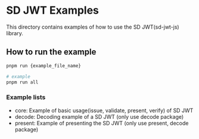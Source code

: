 # SD JWT Examples

This directory contains examples of how to use the SD JWT(sd-jwt-js) library.

## How to run the example

```bash
pnpm run {example_file_name}

# example
pnpm run all
```

### Example lists

- core: Example of basic usage(issue, validate, present, verify) of SD JWT
- decode: Decoding example of a SD JWT (only use decode package)
- present: Example of presenting the SD JWT (only use present, decode package)
